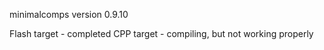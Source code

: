 minimalcomps version 0.9.10

Flash target - completed
CPP target - compiling, but not working properly